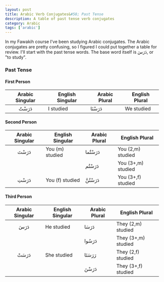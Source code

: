 ```yaml
---
layout: post
title: Arabic Verb Conjugates&#58; Past Tense 
description: A table of past tense verb conjugates
category: Arabic
tags: ['arabic']
---
```


In my Fawakih course I've been studying Arabic conjugates. The Arabic conjugates are pretty confusing, so I figured I could put together a table for review. I'll start with the past tense words. The base word itself is دَرَسَ, or "to study". 
### Past Tense

#### First Person

|Arabic Singular|English Singular|Arabic Plural|English Plural|
|:-:|---|---|---|
|دَرَسْتُ   |I studied|دَرَسْنَا   |We studied|

#### Second Person

|Arabic Singular|English Singular|Arabic Plural|English Plural|
|:-:|---|---|---|
|دَرَسْتَ   |You (m) studied|دَرَسْتٌما   |You (2,m) studied|
|   |   |دَرَسْتُم   |You (3+,m) studied|
|دَرَسْتِ   |You (f) studied|دَرَسْتُنَّ |You (3+,f) studied|

#### Third Person

|Arabic Singular|English Singular|Arabic Plural|English Plural|
|:-:|---|---|---|
|دَرَسَ |He studied | دَرَسَا  |They (2,m) studied|
|   |   | دَرَسُوا  |They (3+,m) studied|
|دَرَسَتْ   |She studied|رَرَسَتَا   | They (2,f) studied|
|   |   |دَرَسْنَ   |They (3+,f) studied|

